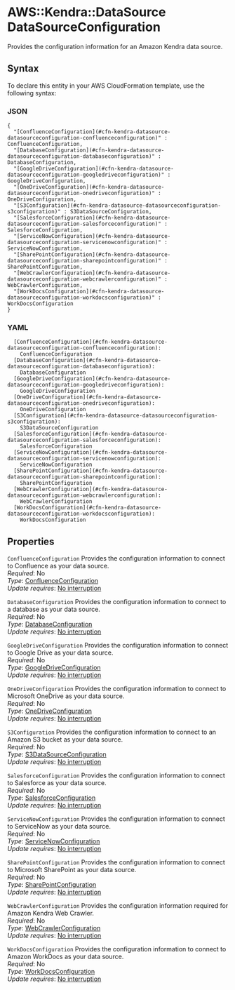 # AWS::Kendra::DataSource DataSourceConfiguration<a name="aws-properties-kendra-datasource-datasourceconfiguration"></a>

Provides the configuration information for an Amazon Kendra data source\.

## Syntax<a name="aws-properties-kendra-datasource-datasourceconfiguration-syntax"></a>

To declare this entity in your AWS CloudFormation template, use the following syntax:

### JSON<a name="aws-properties-kendra-datasource-datasourceconfiguration-syntax.json"></a>

```
{
  "[ConfluenceConfiguration](#cfn-kendra-datasource-datasourceconfiguration-confluenceconfiguration)" : ConfluenceConfiguration,
  "[DatabaseConfiguration](#cfn-kendra-datasource-datasourceconfiguration-databaseconfiguration)" : DatabaseConfiguration,
  "[GoogleDriveConfiguration](#cfn-kendra-datasource-datasourceconfiguration-googledriveconfiguration)" : GoogleDriveConfiguration,
  "[OneDriveConfiguration](#cfn-kendra-datasource-datasourceconfiguration-onedriveconfiguration)" : OneDriveConfiguration,
  "[S3Configuration](#cfn-kendra-datasource-datasourceconfiguration-s3configuration)" : S3DataSourceConfiguration,
  "[SalesforceConfiguration](#cfn-kendra-datasource-datasourceconfiguration-salesforceconfiguration)" : SalesforceConfiguration,
  "[ServiceNowConfiguration](#cfn-kendra-datasource-datasourceconfiguration-servicenowconfiguration)" : ServiceNowConfiguration,
  "[SharePointConfiguration](#cfn-kendra-datasource-datasourceconfiguration-sharepointconfiguration)" : SharePointConfiguration,
  "[WebCrawlerConfiguration](#cfn-kendra-datasource-datasourceconfiguration-webcrawlerconfiguration)" : WebCrawlerConfiguration,
  "[WorkDocsConfiguration](#cfn-kendra-datasource-datasourceconfiguration-workdocsconfiguration)" : WorkDocsConfiguration
}
```

### YAML<a name="aws-properties-kendra-datasource-datasourceconfiguration-syntax.yaml"></a>

```
  [ConfluenceConfiguration](#cfn-kendra-datasource-datasourceconfiguration-confluenceconfiguration):
    ConfluenceConfiguration
  [DatabaseConfiguration](#cfn-kendra-datasource-datasourceconfiguration-databaseconfiguration):
    DatabaseConfiguration
  [GoogleDriveConfiguration](#cfn-kendra-datasource-datasourceconfiguration-googledriveconfiguration):
    GoogleDriveConfiguration
  [OneDriveConfiguration](#cfn-kendra-datasource-datasourceconfiguration-onedriveconfiguration):
    OneDriveConfiguration
  [S3Configuration](#cfn-kendra-datasource-datasourceconfiguration-s3configuration):
    S3DataSourceConfiguration
  [SalesforceConfiguration](#cfn-kendra-datasource-datasourceconfiguration-salesforceconfiguration):
    SalesforceConfiguration
  [ServiceNowConfiguration](#cfn-kendra-datasource-datasourceconfiguration-servicenowconfiguration):
    ServiceNowConfiguration
  [SharePointConfiguration](#cfn-kendra-datasource-datasourceconfiguration-sharepointconfiguration):
    SharePointConfiguration
  [WebCrawlerConfiguration](#cfn-kendra-datasource-datasourceconfiguration-webcrawlerconfiguration):
    WebCrawlerConfiguration
  [WorkDocsConfiguration](#cfn-kendra-datasource-datasourceconfiguration-workdocsconfiguration):
    WorkDocsConfiguration
```

## Properties<a name="aws-properties-kendra-datasource-datasourceconfiguration-properties"></a>

`ConfluenceConfiguration` <a name="cfn-kendra-datasource-datasourceconfiguration-confluenceconfiguration"></a>
Provides the configuration information to connect to Confluence as your data source\.  
_Required_: No  
_Type_: [ConfluenceConfiguration](aws-properties-kendra-datasource-confluenceconfiguration.md)  
_Update requires_: [No interruption](https://docs.aws.amazon.com/AWSCloudFormation/latest/UserGuide/using-cfn-updating-stacks-update-behaviors.html#update-no-interrupt)

`DatabaseConfiguration` <a name="cfn-kendra-datasource-datasourceconfiguration-databaseconfiguration"></a>
Provides the configuration information to connect to a database as your data source\.  
_Required_: No  
_Type_: [DatabaseConfiguration](aws-properties-kendra-datasource-databaseconfiguration.md)  
_Update requires_: [No interruption](https://docs.aws.amazon.com/AWSCloudFormation/latest/UserGuide/using-cfn-updating-stacks-update-behaviors.html#update-no-interrupt)

`GoogleDriveConfiguration` <a name="cfn-kendra-datasource-datasourceconfiguration-googledriveconfiguration"></a>
Provides the configuration information to connect to Google Drive as your data source\.  
_Required_: No  
_Type_: [GoogleDriveConfiguration](aws-properties-kendra-datasource-googledriveconfiguration.md)  
_Update requires_: [No interruption](https://docs.aws.amazon.com/AWSCloudFormation/latest/UserGuide/using-cfn-updating-stacks-update-behaviors.html#update-no-interrupt)

`OneDriveConfiguration` <a name="cfn-kendra-datasource-datasourceconfiguration-onedriveconfiguration"></a>
Provides the configuration information to connect to Microsoft OneDrive as your data source\.  
_Required_: No  
_Type_: [OneDriveConfiguration](aws-properties-kendra-datasource-onedriveconfiguration.md)  
_Update requires_: [No interruption](https://docs.aws.amazon.com/AWSCloudFormation/latest/UserGuide/using-cfn-updating-stacks-update-behaviors.html#update-no-interrupt)

`S3Configuration` <a name="cfn-kendra-datasource-datasourceconfiguration-s3configuration"></a>
Provides the configuration information to connect to an Amazon S3 bucket as your data source\.  
_Required_: No  
_Type_: [S3DataSourceConfiguration](aws-properties-kendra-datasource-s3datasourceconfiguration.md)  
_Update requires_: [No interruption](https://docs.aws.amazon.com/AWSCloudFormation/latest/UserGuide/using-cfn-updating-stacks-update-behaviors.html#update-no-interrupt)

`SalesforceConfiguration` <a name="cfn-kendra-datasource-datasourceconfiguration-salesforceconfiguration"></a>
Provides the configuration information to connect to Salesforce as your data source\.  
_Required_: No  
_Type_: [SalesforceConfiguration](aws-properties-kendra-datasource-salesforceconfiguration.md)  
_Update requires_: [No interruption](https://docs.aws.amazon.com/AWSCloudFormation/latest/UserGuide/using-cfn-updating-stacks-update-behaviors.html#update-no-interrupt)

`ServiceNowConfiguration` <a name="cfn-kendra-datasource-datasourceconfiguration-servicenowconfiguration"></a>
Provides the configuration information to connect to ServiceNow as your data source\.  
_Required_: No  
_Type_: [ServiceNowConfiguration](aws-properties-kendra-datasource-servicenowconfiguration.md)  
_Update requires_: [No interruption](https://docs.aws.amazon.com/AWSCloudFormation/latest/UserGuide/using-cfn-updating-stacks-update-behaviors.html#update-no-interrupt)

`SharePointConfiguration` <a name="cfn-kendra-datasource-datasourceconfiguration-sharepointconfiguration"></a>
Provides the configuration information to connect to Microsoft SharePoint as your data source\.  
_Required_: No  
_Type_: [SharePointConfiguration](aws-properties-kendra-datasource-sharepointconfiguration.md)  
_Update requires_: [No interruption](https://docs.aws.amazon.com/AWSCloudFormation/latest/UserGuide/using-cfn-updating-stacks-update-behaviors.html#update-no-interrupt)

`WebCrawlerConfiguration` <a name="cfn-kendra-datasource-datasourceconfiguration-webcrawlerconfiguration"></a>
Provides the configuration information required for Amazon Kendra Web Crawler\.  
_Required_: No  
_Type_: [WebCrawlerConfiguration](aws-properties-kendra-datasource-webcrawlerconfiguration.md)  
_Update requires_: [No interruption](https://docs.aws.amazon.com/AWSCloudFormation/latest/UserGuide/using-cfn-updating-stacks-update-behaviors.html#update-no-interrupt)

`WorkDocsConfiguration` <a name="cfn-kendra-datasource-datasourceconfiguration-workdocsconfiguration"></a>
Provides the configuration information to connect to Amazon WorkDocs as your data source\.  
_Required_: No  
_Type_: [WorkDocsConfiguration](aws-properties-kendra-datasource-workdocsconfiguration.md)  
_Update requires_: [No interruption](https://docs.aws.amazon.com/AWSCloudFormation/latest/UserGuide/using-cfn-updating-stacks-update-behaviors.html#update-no-interrupt)
